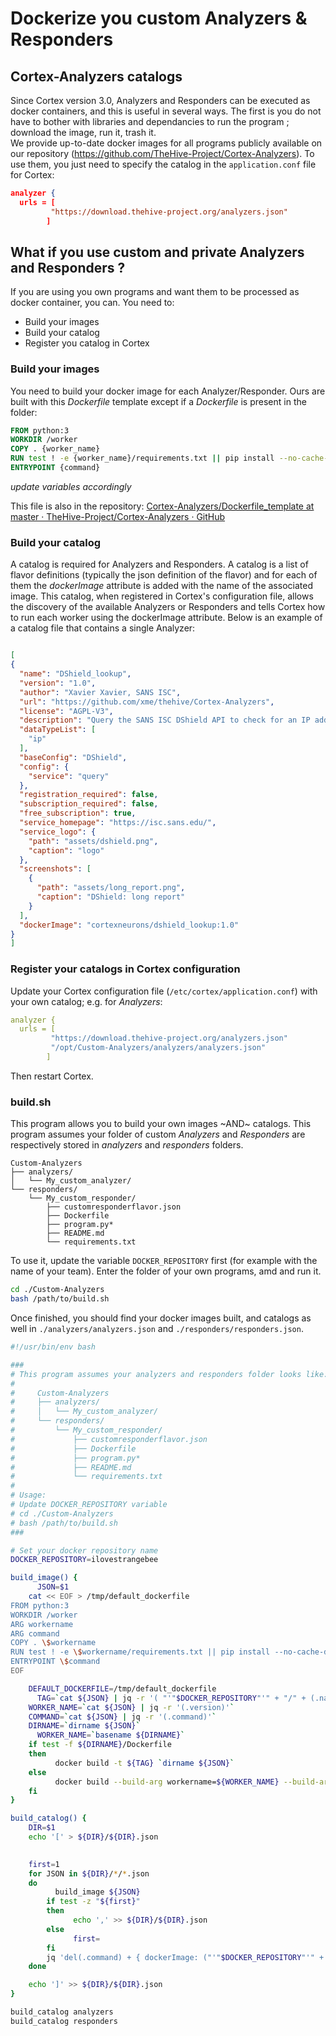 # Dockerize you custom Analyzers & Responders

## Cortex-Analyzers catalogs
Since Cortex version 3.0, Analyzers and Responders can be executed as docker containers, and this is useful in several ways. The first is you do not have to bother with libraries and dependancies to run the program ; download the image, run it, trash it.  
We provide up-to-date docker images for all programs publicly available on our repository (https://github.com/TheHive-Project/Cortex-Analyzers). To use them, you just need to specify the catalog in the `application.conf` file for Cortex: 

```json
analyzer {
  urls = [
         "https://download.thehive-project.org/analyzers.json"
        ]
```

## What if you use custom and private Analyzers and Responders ? 
If you are using you own programs and want them to be processed as docker container, you can. You need to: 
- Build your images
- Build your catalog
- Register you catalog in Cortex

### Build your images
You need to build your docker image for each Analyzer/Responder. Ours are built with this *Dockerfile*  template except if a *Dockerfile* is present in the folder: 

```dockerfile
FROM python:3
WORKDIR /worker
COPY . {worker_name}
RUN test ! -e {worker_name}/requirements.txt || pip install --no-cache-dir -r{worker_name}/requirements.txt
ENTRYPOINT {command}
```

*update variables accordingly*

This file is also in the repository: [Cortex-Analyzers/Dockerfile_template at master · TheHive-Project/Cortex-Analyzers · GitHub](https://github.com/TheHive-Project/Cortex-Analyzers/blob/master/utils/docker/Dockerfile_template)

### Build your catalog
A catalog is required for Analyzers and Responders. A catalog is a list of flavor definitions (typically the json definition of the flavor) and for each of them the *dockerImage* attribute is added with the name of the associated image. 
This catalog, when registered in Cortex's configuration file, allows the discovery of the available Analyzers or Responders and tells Cortex how to run each worker using the dockerImage attribute. Below is an example of a catalog file that contains a single Analyzer:


```json

[
{
  "name": "DShield_lookup",
  "version": "1.0",
  "author": "Xavier Xavier, SANS ISC",
  "url": "https://github.com/xme/thehive/Cortex-Analyzers",
  "license": "AGPL-V3",
  "description": "Query the SANS ISC DShield API to check for an IP address reputation.",
  "dataTypeList": [
    "ip"
  ],
  "baseConfig": "DShield",
  "config": {
    "service": "query"
  },
  "registration_required": false,
  "subscription_required": false,
  "free_subscription": true,
  "service_homepage": "https://isc.sans.edu/",
  "service_logo": {
    "path": "assets/dshield.png",
    "caption": "logo"
  },
  "screenshots": [
    {
      "path": "assets/long_report.png",
      "caption": "DShield: long report"
    }
  ],
  "dockerImage": "cortexneurons/dshield_lookup:1.0"
}
]
```

### Register your catalogs in Cortex configuration
Update your Cortex configuration file (`/etc/cortex/application.conf`) with your own catalog; e.g. for *Analyzers*:  

```yml
analyzer {
  urls = [
         "https://download.thehive-project.org/analyzers.json"
         "/opt/Custom-Analyzers/analyzers/analyzers.json"
        ]
```


Then restart Cortex.

###  build.sh
This program allows you to build your own images  ~AND~ catalogs. This program assumes your folder of custom *Analyzers* and *Responders* are respectively stored in *analyzers* and *responders* folders.

```
Custom-Analyzers
├── analyzers/
│   └── My_custom_analyzer/
└── responders/
    └── My_custom_responder/
        ├── customresponderflavor.json
        ├── Dockerfile
        ├── program.py*
        ├── README.md
        └── requirements.txt
```

To use it, update the variable `DOCKER_REPOSITORY` first (for example with the name of your team). Enter the folder of your own programs, amd and run it.

```bash
cd ./Custom-Analyzers
bash /path/to/build.sh 
```

Once finished, you should find your docker images built, and catalogs as well in `./analyzers/analyzers.json` and  `./responders/responders.json`.


```bash
#!/usr/bin/env bash

###
# This program assumes your analyzers and responders folder looks like: 
#
#     Custom-Analyzers
#     ├── analyzers/
#     │   └── My_custom_analyzer/
#     └── responders/
#         └── My_custom_responder/
#             ├── customresponderflavor.json
#             ├── Dockerfile
#             ├── program.py*
#             ├── README.md
#             └── requirements.txt
#
# Usage: 
# Update DOCKER_REPOSITORY variable
# cd ./Custom-Analyzers
# bash /path/to/build.sh 
###

# Set your docker repository name
DOCKER_REPOSITORY=ilovestrangebee

build_image() {
	  JSON=$1
    cat << EOF > /tmp/default_dockerfile
FROM python:3
WORKDIR /worker
ARG workername
ARG command
COPY . \$workername
RUN test ! -e \$workername/requirements.txt || pip install --no-cache-dir -r \$workername/requirements.txt
ENTRYPOINT \$command
EOF

    DEFAULT_DOCKERFILE=/tmp/default_dockerfile
	  TAG=`cat ${JSON} | jq -r '( "'"$DOCKER_REPOSITORY"'" + "/" + (.name | ascii_downcase) + ":" + (.version))'`
    WORKER_NAME=`cat ${JSON} | jq -r '(.version)'`  
    COMMAND=`cat ${JSON} | jq -r '(.command)'`
    DIRNAME=`dirname ${JSON}`
	  WORKER_NAME=`basename ${DIRNAME}`
    if test -f ${DIRNAME}/Dockerfile
    then
	      docker build -t ${TAG} `dirname ${JSON}`
    else
		  docker build --build-arg workername=${WORKER_NAME} --build-arg command=${COMMAND} -f ${DEFAULT_DOCKERFILE} -t ${TAG} `dirname ${JSON}`
    fi
}

build_catalog() {
    DIR=$1
    echo '[' > ${DIR}/${DIR}.json
    

    first=1
    for JSON in ${DIR}/*/*.json
    do
		  build_image ${JSON} 
        if test -z "${first}"
        then
    	      echo ',' >> ${DIR}/${DIR}.json
        else
    	      first=
        fi  
        jq 'del(.command) + { dockerImage: ("'"$DOCKER_REPOSITORY"'" + "/" + (.name | ascii_downcase) + ":" + (.version)) }' ${JSON} >> ${DIR}/${DIR}.json
    done

    echo ']' >> ${DIR}/${DIR}.json
}

build_catalog analyzers
build_catalog responders
```